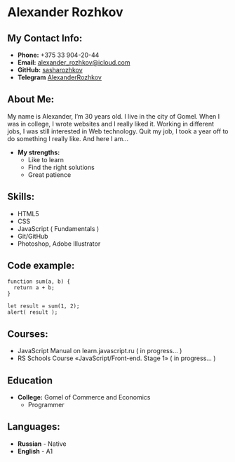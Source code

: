 # Alexander Rozhkov
## My Contact Info:
* **Phone:** +375 33 904-20-44
* **Email:** [alexander_rozhkov@icloud.com](href="mailto:alexander_rozhkov@icloud.com "email")
* **GitHub:** [sasharozhkov](https://github.com/sasharozhkov "github")
* **Telegram** [AlexanderRozhkov](https://t.me/AlexanderRozhkov "telegram")

## About Me:
My name is Alexander, I’m 30 years old. I live in the city of Gomel. When I was in college, I wrote websites and I really liked it. Working in different jobs, I was still interested in Web technology. Quit my job, I took a year off to do something I really like. And here I am...
* **My strengths:** 
    - Like to learn
    - Find the right solutions
    - Great patience

## Skills:
- HTML5
- CSS
- JavaScript ( Fundamentals )
- Git/GitHub
- Photoshop, Adobe Illustrator

## Code example:
```
function sum(a, b) {
  return a + b;
}

let result = sum(1, 2);
alert( result );
```
## Courses:
- JavaScript Manual on learn.javascript.ru ( in progress... )
- RS Schools Course «JavaScript/Front-end. Stage 1» ( in progress... )

## Education
* **College:** Gomel of Commerce and Economics
    - Programmer

## Languages:
* **Russian** - Native
* **English** - A1